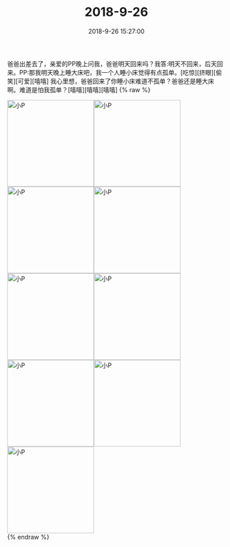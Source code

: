 ﻿---
title: "2018-9-26"
date: 2018-9-26 15:27:00
tags: 文字
categories: 妈妈
---
爸爸出差去了，亲爱的PP晚上问我，爸爸明天回来吗？我答:明天不回来，后天回来。PP:那我明天晚上睡大床吧，我一个人睡小床觉得有点孤单。[吃惊][挤眼][偷笑][可爱][嘻嘻]
我心里想，爸爸回来了你睡小床难道不孤单？爸爸还是睡大床啊。难道是怕我孤单？[嘻嘻][嘻嘻][嘻嘻]
{% raw %}
<div style="width:500 px">
<div style="float:left; width:100 px"><img src="/images/微信图片_20190213144548.jpg" width="200" alt="小P"></div>
<div style="float:left; width:100 px"><img src="/images/微信图片_20190213144552.jpg" width="200" alt="小P"></div>
<div style="float:left; width:100 px"><img src="/images/微信图片_20190213144556.jpg" width="200" alt="小P"></div>
<div style="float:left; width:100 px"><img src="/images/微信图片_20190213144600.jpg" width="200" alt="小P"></div>
<div style="float:left; width:100 px"><img src="/images/微信图片_20190213144604.jpg" width="200" alt="小P"></div>
<div style="float:left; width:100 px"><img src="/images/微信图片_20190213144609.jpg" width="200" alt="小P"></div>
<div style="float:left; width:100 px"><img src="/images/微信图片_20190213144613.jpg" width="200" alt="小P"></div>
<div style="float:left; width:100 px"><img src="/images/微信图片_20190213144617.jpg" width="200" alt="小P"></div>
<div style="float:left; width:100 px"><img src="/images/微信图片_20190213144621.jpg" width="200" alt="小P"></div>
<div style="clear:both"></div>
</div>
{% endraw %}